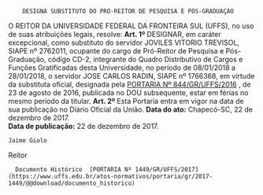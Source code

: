         DESIGNA SUBSTITUTO DO PRÓ-REITOR DE PESQUISA E PÓS-GRADUAÇÃO  

 O REITOR DA UNIVERSIDADE FEDERAL DA FRONTEIRA SUL (UFFS), no uso de suas atribuições legais, resolve:   **Art. 1º** DESIGNAR, em caráter excepcional, como substituto do servidor JOVILES VITORIO TREVISOL, SIAPE nº 2762011, ocupante do cargo de Pró-Reitor de Pesquisa e Pós-Graduação, código CD-2, integrante do Quadro Distributivo de Cargos e Funções Gratificadas desta Universidade, no período de 08/01/2018 a 28/01/2018, o servidor JOSE CARLOS RADIN, SIAPE nº 1766368, em virtude da substituta oficial, designada pela [PORTARIA Nº 844/GR/UFFS/2016](https://www.uffs.edu.br/atos-normativos/portaria/gr/2016-0844)  , de 23 de agosto de 2016, publicada no DOU subsequente, estar em férias no mesmo período da titular.   **Art. 2º** Esta Portaria entra em vigor na data de sua publicação no Diário Oficial da União.      **Data do ato:** Chapecó-SC, 22 de dezembro de 2017.   
 **Data de publicação:**  22 de dezembro de 2017. 

    Jaime Giolo   
 Reitor 

      Documento Histórico  [PORTARIA Nº 1449/GR/UFFS/2017](https://www.uffs.edu.br/atos-normativos/portaria/gr/2017-1449/@@download/documento_historico)     
      
